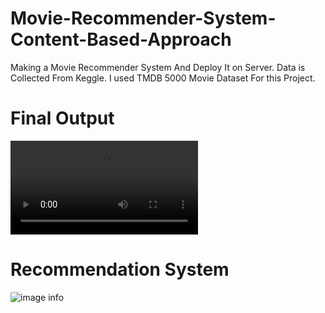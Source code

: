 # Movie-Recommender-System-Content-Based-Approach
Making a Movie Recommender System And Deploy It on Server. Data is Collected From Keggle. I used TMDB 5000 Movie Dataset For this Project.
# Final Output
![image info](https://github.com/SheikhFoysaldiu/TMDB-Dataset-Movie-Recommender-System-Content-Based-/blob/master/recommender.mp4)


# Recommendation System
![image info](https://miro.medium.com/v2/resize:fit:1400/format:webp/1*ldoqxcNsVmaNoZgA76ct6A.png)
